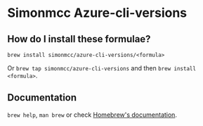 # Simonmcc Azure-cli-versions

## How do I install these formulae?
`brew install simonmcc/azure-cli-versions/<formula>`

Or `brew tap simonmcc/azure-cli-versions` and then `brew install <formula>`.

## Documentation
`brew help`, `man brew` or check [Homebrew's documentation](https://docs.brew.sh).
